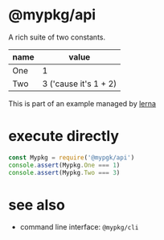 # @mypkg/api
A rich suite of two constants.

name | value
-- | --
One | 1
Two | 3 ('cause it's 1 + 2)


This is part of an example managed by [lerna](https://www.npmjs.com/package/lerna)

# execute directly

``` js
const Mypkg = require('@mypgk/api')
console.assert(Mypkg.One === 1)
console.assert(Mypkg.Two === 3)
```

# see also
- command line interface: `@mypkg/cli`
